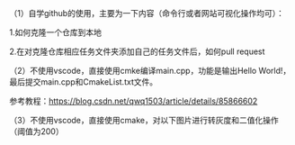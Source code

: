 （1）自学github的使用，主要为一下内容（命令行或者网站可视化操作均可）：

1.如何克隆一个仓库到本地

2.在对克隆仓库相应任务文件夹添加自己的任务文件后，如何pull request



（2）不使用vscode，直接使用cmke编译main.cpp，功能是输出Hello World!，最后提交main.cpp和CmakeList.txt文件。

参考教程：https://blog.csdn.net/qwq1503/article/details/85866602



（3）不使用vscode，直接使用cmake，对以下图片进行转灰度和二值化操作（阈值为200）

